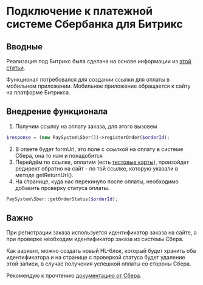 # Подключение к платежной системе Сбербанка для Битрикс

## Вводные

Реализация под Битрикс была сделана на основе информации из [этой статьи](https://snipp.ru/php/sberbank-pay).

Функционал потребовался для создании ссылки для оплаты в мобильном приложении. Мобильное приложение обращается к сайту на платформе Битрикса.

## Внедрение функционала

1) Получим ссылку на оплату заказа, для этого вызовем
```php
$response = (new PaySystem\Sber())->registerOrder($orderId);
```
2) В ответе будет formUrl, это поле с ссылкой на оплату в системе Сбера, она то нам и понадобится
3) Перейдём по ссылке, оплатим (есть [тестовые карты](https://securepayments.sberbank.ru/wiki/doku.php/test_cards)), произойдет редирект обратно на сайт - по той ссылке, которую указали в методе getReturnUrl().
4) На странице, куда нас перекинуло после оплаты, необходимо добавить проверку статуса оплаты.
```php
PaySystem\Sber::getOrderStatus($orderId);
```
## Важно 

При регистрации заказа используется идентификатор заказа на сайте, а при проверке необходим идентификатор заказа из системы Сбера. 

Как вариант, можно создать новый HL-блок, который будет хранить оба идентификатора и на странице с проверкой статуса будет удаление этой записи, в случае получения успешной оплаты со стороны Сбера.

Рекомендую к прочтению [документацию от Сбера](https://developer.sberbank.ru/doc/v1/acquiring/rest-requests1pay).
